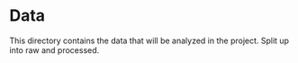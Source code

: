 # Data
This directory contains the data that will be analyzed in the project. Split up into raw and processed.